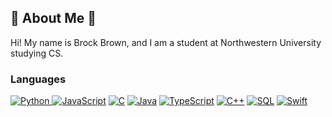 ## 🌟 About Me 🌟
Hi! My name is Brock Brown, and I am a student at Northwestern University studying CS.

<h3 id="lang_title"> Languages </h3>
<p dir="auto">
  <a target="_blank" rel="noopener noreferrer nofollow" href="/">
    <img src="https://camo.githubusercontent.com/04bcd2877d02f0c65ff93c7622686e0c5a4d838720a2ff5debe143a30b6eeb58/68747470733a2f2f696d672e736869656c64732e696f2f62616467652f2d507974686f6e2d3030303f266c6f676f3d507974686f6e" alt="Python" data-canonical-src="https://img.shields.io/badge/-Python-000?&amp;logo=Python" style="max-width: 100%;">
  </a>
<a target="_blank" rel="noopener noreferrer nofollow" href="https://camo.githubusercontent.com/e0dc80cecfb9e807086f7318656abbc2bcc0695bf1039d3bee149e65e320b088/68747470733a2f2f696d672e736869656c64732e696f2f62616467652f2d4a6176615363726970742d3030303f266c6f676f3d4a617661536372697074"><img src="https://camo.githubusercontent.com/e0dc80cecfb9e807086f7318656abbc2bcc0695bf1039d3bee149e65e320b088/68747470733a2f2f696d672e736869656c64732e696f2f62616467652f2d4a6176615363726970742d3030303f266c6f676f3d4a617661536372697074" alt="JavaScript" data-canonical-src="https://img.shields.io/badge/-JavaScript-000?&amp;logo=JavaScript" style="max-width: 100%;"></a>
<a target="_blank" rel="noopener noreferrer nofollow" href="https://camo.githubusercontent.com/0f6da244c28c1beb80b0cd098f54ec1432d77f98179080b82f233a25b379eb6a/68747470733a2f2f696d672e736869656c64732e696f2f62616467652f2d432d3030303f266c6f676f3d43"><img src="https://camo.githubusercontent.com/0f6da244c28c1beb80b0cd098f54ec1432d77f98179080b82f233a25b379eb6a/68747470733a2f2f696d672e736869656c64732e696f2f62616467652f2d432d3030303f266c6f676f3d43" alt="C" data-canonical-src="https://img.shields.io/badge/-C-000?&amp;logo=C" style="max-width: 100%;"></a>
<a target="_blank" rel="noopener noreferrer nofollow" href="https://camo.githubusercontent.com/3d705a6ededa9720dd8c25db34e4f5d4902e523e631b0ee7825ad7d51f12d844/68747470733a2f2f696d672e736869656c64732e696f2f62616467652f2d4a6176612d3030303f266c6f676f3d4a617661266c6f676f436f6c6f723d303037333936"><img src="https://camo.githubusercontent.com/3d705a6ededa9720dd8c25db34e4f5d4902e523e631b0ee7825ad7d51f12d844/68747470733a2f2f696d672e736869656c64732e696f2f62616467652f2d4a6176612d3030303f266c6f676f3d4a617661266c6f676f436f6c6f723d303037333936" alt="Java" data-canonical-src="https://img.shields.io/badge/-Java-000?&amp;logo=Java&amp;logoColor=007396" style="max-width: 100%;"></a>
<a target="_blank" rel="noopener noreferrer nofollow" href="https://camo.githubusercontent.com/18a015a9345369916f2eab55054c6ae1837c673e6da5de9f0fdf0bc69079b829/68747470733a2f2f696d672e736869656c64732e696f2f62616467652f2d547970655363726970742d3030303f266c6f676f3d54797065536372697074"><img src="https://camo.githubusercontent.com/18a015a9345369916f2eab55054c6ae1837c673e6da5de9f0fdf0bc69079b829/68747470733a2f2f696d672e736869656c64732e696f2f62616467652f2d547970655363726970742d3030303f266c6f676f3d54797065536372697074" alt="TypeScript" data-canonical-src="https://img.shields.io/badge/-TypeScript-000?&amp;logo=TypeScript" style="max-width: 100%;"></a>
<a target="_blank" rel="noopener noreferrer nofollow" href="https://camo.githubusercontent.com/9e71d1c39725463c0d023010cb9d3c24b3005f6f58c5139c34c098e74c857fc8/68747470733a2f2f696d672e736869656c64732e696f2f62616467652f2d432b2b2d3030303f266c6f676f3d63253262253262266c6f676f436f6c6f723d303035393943"><img src="https://camo.githubusercontent.com/9e71d1c39725463c0d023010cb9d3c24b3005f6f58c5139c34c098e74c857fc8/68747470733a2f2f696d672e736869656c64732e696f2f62616467652f2d432b2b2d3030303f266c6f676f3d63253262253262266c6f676f436f6c6f723d303035393943" alt="C++" data-canonical-src="https://img.shields.io/badge/-C++-000?&amp;logo=c%2b%2b&amp;logoColor=00599C" style="max-width: 100%;"></a>
<a target="_blank" rel="noopener noreferrer nofollow" href="https://camo.githubusercontent.com/ec35cfe6ffd2dac669a5a3f79206e142063e01db72de4945d1ffc4f12bd25f59/68747470733a2f2f696d672e736869656c64732e696f2f62616467652f2d53514c2d3030303f266c6f676f3d4d7953514c"><img src="https://camo.githubusercontent.com/ec35cfe6ffd2dac669a5a3f79206e142063e01db72de4945d1ffc4f12bd25f59/68747470733a2f2f696d672e736869656c64732e696f2f62616467652f2d53514c2d3030303f266c6f676f3d4d7953514c" alt="SQL" data-canonical-src="https://img.shields.io/badge/-SQL-000?&amp;logo=MySQL" style="max-width: 100%;"></a>
<a target="_blank" rel="noopener noreferrer nofollow" href="https://camo.githubusercontent.com/ead9c5bb39377db8282954a5abe4f94f024372eaf254567ed533b0957f570b2f/68747470733a2f2f696d672e736869656c64732e696f2f62616467652f2d53776966742d3030303f266c6f676f3d5377696674"><img src="https://camo.githubusercontent.com/ead9c5bb39377db8282954a5abe4f94f024372eaf254567ed533b0957f570b2f/68747470733a2f2f696d672e736869656c64732e696f2f62616467652f2d53776966742d3030303f266c6f676f3d5377696674" alt="Swift" data-canonical-src="https://img.shields.io/badge/-Swift-000?&amp;logo=Swift" style="max-width: 100%;"></a></p>
